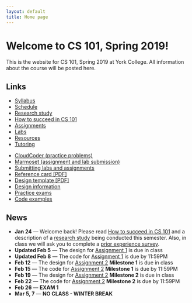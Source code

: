 ```yaml
---
layout: default
title: Home page
---
```


# Welcome to CS 101, Spring 2019!

This is the website for CS 101, Spring 2019 at York College.
All information about the course will be posted here.

## Links

<div class="multicol">
<div>
<ul class="multicol-links">
  <li><a href="syllabus.html">Syllabus</a></li>
  <li><a href="schedule.html">Schedule</a></li>
  <li><a href="study.html">Research study</a></li>
  <li><a href="success.html">How to succeed in CS 101</a></li>
  <li><a href="assign/index.html">Assignments</a></li>
  <li><a href="labs/index.html">Labs</a></li>
  <li><a href="resources.html">Resources</a></li>
  <li><a href="tutoring.html">Tutoring</a></li>
</ul>
</div>
<div>
<ul class="multicol-links">
  <li><a href="https://cs.ycp.edu/cloudcoder">CloudCoder (practice problems)</a></li>
  <li><a href="https://cs.ycp.edu/marmoset">Marmoset (assignment and lab submission)</a></li>
  <li><a href="submitting.html">Submitting labs and assignments</a></li>
  <li><a href="refcard.pdf">Reference card [PDF]</a></li>
  <li><a href="design-template.pdf">Design template [PDF]</a></li>
  <li><a href="design/index.html">Design information</a></li>
  <li><a href="practice/index.html">Practice exams</a></li>
  <li><a href="examples/index.html">Code examples</a></li>
</ul>
</div>
</div>

## News
* **Jan 24** &mdash; Welcome back!  Please read [How to succeed in CS 101](success.html) and a description of a [research study](study.html) being conducted this semester.  Also, in class we will ask you to complete a [prior experience survey](https://goo.gl/forms/zzfjES8HZK9TEthK2).
* **Updated Feb 5** &mdash; The design for [Assignment 1](assign/assign01.html) is due in class
* **Updated Feb 8** &mdash; The code for [Assignment 1](assign/assign01.html) is due by 11:59PM
* **Feb 12** &mdash; The design for [Assignment 2](assign/assign02.html) **Milestone 1** is due in class
* **Feb 15** &mdash; The code for [Assignment 2](assign/assign02.html) **Milestone 1** is due by 11:59PM
* **Feb 19** &mdash; The design for [Assignment 2](assign/assign02.html) **Milestone 2** is due in class
* **Feb 22** &mdash; The code for [Assignment 2](assign/assign02.html) **Milestone 2** is due by 11:59PM
* **Feb 26** &mdash; **EXAM 1**
* **Mar 5, 7** &mdash; **NO CLASS - WINTER BREAK**



<!--
* **Sept 7** &mdash; The design for [Assignment 1](assign/assign01.html) is due in class
* **Sept 12** &mdash; The code for [Assignment 1](assign/assign01.html) is due by 11:59PM
* **Sept 14** &mdash; The design for [Assignment 2](assign/assign02.html) **Milestone 1** is due in class
* **Sept 19** &mdash; The code for [Assignment 2](assign/assign02.html) **Milestone 1** is due by 11:59PM
* **Sept 21** &mdash; The design for [Assignment 2](assign/assign02.html) **Milestone 2** is due in class
* **Sept 26** &mdash; The code for [Assignment 2](assign/assign02.html) **Milestone 2** is due by 11:59PM
* **Sept 28** &mdash; **EXAM 1**
* **Oct 10** &mdash; The code for [Assignment 3](assign/assign03.html) **Milestone 1** is due by 11:59PM
* **Oct 12** &mdash; The design for [Assignment 3](assign/assign03.html) **Milestone 2** is due in class
* **Oct 18** &mdash; The code for [Assignment 3](assign/assign03.html) **Milestone 2** is due by 11:59PM
* **Oct 24** &mdash; The code for [Assignment 4](assign/assign04.html) is due by 11:59PM
* **Oct 26** &mdash; **EXAM 2**
* **Nov 14** &mdash; [Assignment 5](assign/assign05.html) is due by 11:59PM
* **Nov 21, 23** &mdash; **NO CLASS - THANKSGIVING BREAK**
* **Nov 29** &mdash; The code for [Assignment 6](assign/assign06.html) **Milestone 1** is due by 11:59PM
* **Dec 6** &mdash; The code for [Assignment 6](assign/assign06.html) **Milestone 2** is due by 11:59PM
* **Dec 7** &mdash; **EXAM 3**
-->

<!-- vim:set wrap: -->
<!-- vim:set linebreak: -->
<!-- vim:set nolist: -->

